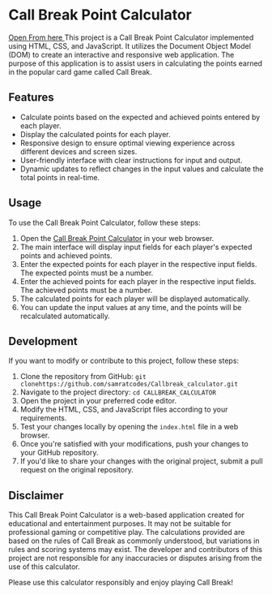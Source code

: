 # Call Break Point Calculator

[Open From here ](https://callbreakcalulator.netlify.app/)
This project is a Call Break Point Calculator implemented using HTML, CSS, and JavaScript. It utilizes the Document Object Model (DOM) to create an interactive and responsive web application. The purpose of this application is to assist users in calculating the points earned in the popular card game called Call Break.

## Features

- Calculate points based on the expected and achieved points entered by each player.
- Display the calculated points for each player.
- Responsive design to ensure optimal viewing experience across different devices and screen sizes.
- User-friendly interface with clear instructions for input and output.
- Dynamic updates to reflect changes in the input values and calculate the total points in real-time.

## Usage

To use the Call Break Point Calculator, follow these steps:

1. Open the [Call Break Point Calculator](https://callbreakcalulator.netlify.app/) in your web browser.
2. The main interface will display input fields for each player's expected points and achieved points.
3. Enter the expected points for each player in the respective input fields. The expected points must be a number.
4. Enter the achieved points for each player in the respective input fields. The achieved points must be a number.
5. The calculated points for each player will be displayed automatically.
6. You can update the input values at any time, and the points will be recalculated automatically.

## Development

If you want to modify or contribute to this project, follow these steps:

1. Clone the repository from GitHub: `git clonehttps://github.com/samratcodes/Callbreak_calculator.git`
2. Navigate to the project directory: `cd CALLBREAK_CALCULATOR`
3. Open the project in your preferred code editor.
4. Modify the HTML, CSS, and JavaScript files according to your requirements.
5. Test your changes locally by opening the `index.html` file in a web browser.
6. Once you're satisfied with your modifications, push your changes to your GitHub repository.
7. If you'd like to share your changes with the original project, submit a pull request on the original repository.

## Disclaimer

This Call Break Point Calculator is a web-based application created for educational and entertainment purposes. It may not be suitable for professional gaming or competitive play. The calculations provided are based on the rules of Call Break as commonly understood, but variations in rules and scoring systems may exist. The developer and contributors of this project are not responsible for any inaccuracies or disputes arising from the use of this calculator.

Please use this calculator responsibly and enjoy playing Call Break!
